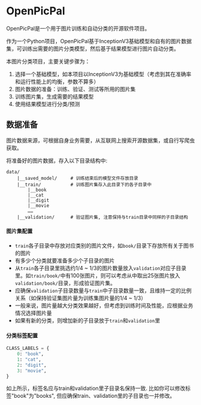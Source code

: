 # OpenPicPal

OpenPicPal是一个用于图片训练和自动分类的开源软件项目。

作为一个Python项目，OpenPicPal基于InceptionV3基础模型和自有的图片数据集，可训练出需要的图片分类模型，然后基于结果模型进行图片自动分类。

本图片分类项目，主要关键步骤为：
1. 选择一个基础模型，如本项目以InceptionV3为基础模型（考虑到其在准确率和运行性能上的均衡，参数不算多）
2. 图片数据的准备：训练、验证、测试等所用的图片集
3. 训练图片集，生成需要的结果模型
4. 使用结果模型进行分类/预测

## 数据准备
图片数据来源，可根据自身业务需要，从互联网上搜索开源数据集，或自行写爬虫获取。

将准备好的图片数据，存入以下目录结构中:
```
data/
    |__saved_model/     # 训练结束后的模型文件存放目录
    |__train/           # 训练图片集存入此目录下的各子目录中
        |__book             
        |__cat              
        |__digit            
        |__movie            
        ……
    |__validation/      # 验证图片集, 注意保持与train目录中同样的子目录结构
```    

#### 图片集配置
* `train`各子目录中存放对应类别的图片文件，如`book/`目录下存放所有关于图书的图片
* 有多少个分类就要准备多少个子目录的图片
* 从`train`各子目录里挑选约1/4 ~ 1/3的图片数量放入`validation`对应子目录里。如`train/book/`中有100张图片，则可以考虑从中取出25张图片放入`validation/book/`目录，形成验证图片集。
* 应确保`validation`子目录数量与`train`中子目录数量一致，且维持一定的比例关系（如保持验证集图片量为训练集图片量的1/4 ~ 1/3）
* 一般来说，图片量越大分类效果越好，但考虑到训练时间及性能，应根据业务情况选择图片量
* 如果有新的分类，则增加新的子目录放于`train`和`validation`里

#### 分类标签配置

```python
CLASS_LABELS = {
    0: "book",
    1: "cat",
    2: "digit",
    3: "movie",
}
```
如上所示，标签名应与train和validation里子目录名保持一致. 比如你可以修改标签"book"为"books", 但应确保train、validation里的子目录也一并修改。

## 
